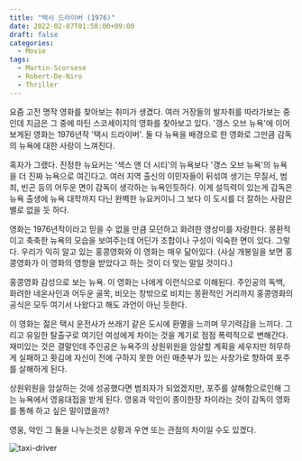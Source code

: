 ```yaml
---
title: "택시 드라이버 (1976)"
date: 2022-02-07T01:58:00+09:00
draft: false
categories:
  - Movie
tags:
  - Martin-Scorsese
  - Robert-De-Niro
  - Thriller
---
```


요즘 고전 명작 영화를 찾아보는 취미가 생겼다.
여러 거장들의 발자취를 따라가보는 중인데 지금은 그 중에 마틴 스코세이지의 영화를 찾아보고 있다.
'갱스 오브 뉴욕'에 이어 보게된 영화는 1976년작 '택시 드라이버'.
둘 다 뉴욕을 배경으로 한 영화로 그만큼 감독의 뉴욕에 대한 사랑이 느껴진다.

혹자가 그랬다. 진정한 뉴요커는 '섹스 앤 더 시티'의 뉴욕보다 '갱스 오브 뉴욕'의 뉴욕을 더 진짜 뉴욕으로 여긴다고.
여러 지역 출신의 이민자들이 뒤섞여 생기는 무질서, 범죄, 빈곤 등의 어두운 면이 감독이 생각하는 뉴욕인듯하다.
이게 설득력이 있는게 감독은 뉴욕 출생에 뉴욕 대학까지 다닌 완벽한 뉴요커이니 그 보다 이 도시를 더 잘하는 사람은 별로 없을 듯 하다.

영화는 1976년작이라고 믿을 수 없을 만큼 모던하고 화려한 영상미를 자랑한다.
몽환적이고 축축한 뉴욕의 모습을 보여주는데 어딘가 조합이나 구성이 익숙한 면이 있다.
그렇다. 우리가 익히 알고 있는 홍콩영화와 이 영화는 매우 닮아있다.
(사실 개봉일을 보면 홍콩영화가 이 영화의 영향을 받았다고 하는 것이 더 맞는 말일 것이다.)

홍콩영화 감성으로 보는 뉴욕. 이 영화는 나에게 이런식으로 이해된다.
주인공의 독백, 화려한 네온사인과 어두운 골목, 비오는 창밖으로 비치는 몽환적인 거리까지
홍콩영화의 공식은 모두 여기서 나왔다고 해도 과언이 아닌 듯한다.

이 영화는 젊은 택시 운전사가 쓰래기 같은 도시에 환멸을 느끼며 무기력감을 느끼다.
그리고 유일한 탈출구로 여기던 여성에게 차이는 것을 계기로 점점 폭력적으로 변해간다.
재미있는 것은 결말인데 주인공은 뉴욕주의 상원위원을 암살할 계획을 세우지만 허무하게 실패하고
홧김에 자신이 전에 구하지 못한 어린 매춘부가 있는 사창가로 향하여 포주를 살해하게 된다.

상원위원을 암살하는 것에 성공했다면 범죄자가 되었겠지만, 포주를 살해함으로인해 그는 뉴욕에서 영웅대접을 받게 된다.
영웅과 악인이 종이한장 차이라는 것이 감독이 영화를 통해 하고 싶은 말이였을까?

영웅, 악인 그 둘을 나누는것은 상황과 우연 또는 관점의 차이일 수도 있겠다.

![taxi-driver](https://user-images.githubusercontent.com/2844718/152693155-0dbff7c5-3c18-4b0c-9a7f-9554cdeb6c30.jpg)
